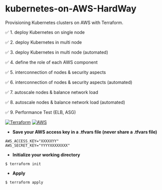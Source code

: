 # kubernetes-on-AWS-HardWay
Provisioning Kubernetes clusters on AWS with Terraform.

:white_check_mark: 1. deploy Kubernetes on single node

:white_check_mark: 2. deploy Kubernetes in multi node

:white_check_mark: 3. deploy Kubernetes in multi node (automated)

:white_check_mark: 4. define the role of each AWS component

:white_check_mark: 5. interconnection of nodes & security aspects

:white_check_mark: 6. interconnection of nodes & security aspects (automated)

:white_check_mark: 7. autoscale nodes & balance network load

:white_check_mark: 8. autoscale nodes & balance network load (automated)

:white_check_mark: 9. Performance Test (ELB, ASG)


[![Terraform](https://img.shields.io/static/v1?label=Terraform&message=v0.12.25&color=blueviolet&logo=Terraform)](https://www.terraform.io/downloads.html)
[![AWS](https://img.shields.io/static/v1?label=AWS-CLI&message=v1.18.60&color=orange&logo=amazon)](https://aws.amazon.com/fr/cli/)

 - **Save your AWS access key in a .tfvars file (never share a .tfvars file)**

```
AWS_ACCESS_KEY="XXXXXYY"
AWS_SECRET_KEY="YYYYXXXXXXXX"
```

- **Initialize your working directory**

```
$ terraform init
```

- **Apply**

```
$ terraform apply
```
